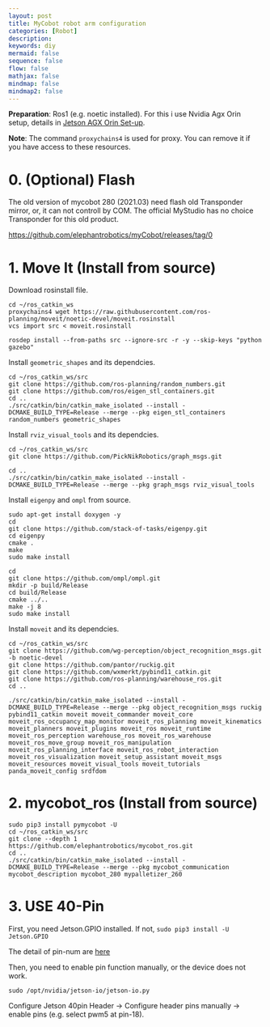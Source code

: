 ```yaml
---
layout: post
title: MyCobot robot arm configuration
categories: [Robot]
description: 
keywords: diy
mermaid: false
sequence: false
flow: false
mathjax: false
mindmap: false
mindmap2: false
---
```



**Preparation**: Ros1 (e.g. noetic installed). For this i use Nvidia Agx Orin setup, details in [Jetson AGX Orin Set-up](https://jchrysanthemum.github.io/2023/04/21/AgxOrin/).

**Note**: The command `proxychains4` is used for proxy. You can remove it if you have access to these resources. 

# 0. (Optional) Flash

The old version of mycobot 280 (2021.03) need flash old Transponder mirror, or, it can not controll by COM. The official MyStudio has no choice Transponder for this old product.

https://github.com/elephantrobotics/myCobot/releases/tag/0

# 1. Move It (Install from source)

Download rosinstall file.

```shell
cd ~/ros_catkin_ws
proxychains4 wget https://raw.githubusercontent.com/ros-planning/moveit/noetic-devel/moveit.rosinstall
vcs import src < moveit.rosinstall

rosdep install --from-paths src --ignore-src -r -y --skip-keys "python gazebo"
```

Install `geometric_shapes` and its dependcies.
```shell
cd ~/ros_catkin_ws/src
git clone https://github.com/ros-planning/random_numbers.git
git clone https://github.com/ros/eigen_stl_containers.git
cd ..
./src/catkin/bin/catkin_make_isolated --install -DCMAKE_BUILD_TYPE=Release --merge --pkg eigen_stl_containers random_numbers geometric_shapes
```

Install `rviz_visual_tools` and its dependcies.
```shell
cd ~/ros_catkin_ws/src
git clone https://github.com/PickNikRobotics/graph_msgs.git

cd ..
./src/catkin/bin/catkin_make_isolated --install -DCMAKE_BUILD_TYPE=Release --merge --pkg graph_msgs rviz_visual_tools
```

Install `eigenpy` and `ompl` from source.

```shell
sudo apt-get install doxygen -y
cd 
git clone https://github.com/stack-of-tasks/eigenpy.git
cd eigenpy
cmake .
make 
sudo make install

cd 
git clone https://github.com/ompl/ompl.git
mkdir -p build/Release
cd build/Release
cmake ../..
make -j 8
sudo make install
```

Install `moveit` and its dependcies.
```shell
cd ~/ros_catkin_ws/src
git clone https://github.com/wg-perception/object_recognition_msgs.git -b noetic-devel
git clone https://github.com/pantor/ruckig.git
git clone https://github.com/wxmerkt/pybind11_catkin.git
git clone https://github.com/ros-planning/warehouse_ros.git
cd ..

./src/catkin/bin/catkin_make_isolated --install -DCMAKE_BUILD_TYPE=Release --merge --pkg object_recognition_msgs ruckig pybind11_catkin moveit moveit_commander moveit_core moveit_ros_occupancy_map_monitor moveit_ros_planning moveit_kinematics moveit_planners moveit_plugins moveit_ros moveit_runtime moveit_ros_perception warehouse_ros moveit_ros_warehouse moveit_ros_move_group moveit_ros_manipulation moveit_ros_planning_interface moveit_ros_robot_interaction moveit_ros_visualization moveit_setup_assistant moveit_msgs moveit_resources moveit_visual_tools moveit_tutorials panda_moveit_config srdfdom
```

# 2. mycobot_ros (Install from source)

```shell
sudo pip3 install pymycobot -U
cd ~/ros_catkin_ws/src
git clone --depth 1 https://github.com/elephantrobotics/mycobot_ros.git
cd ..
./src/catkin/bin/catkin_make_isolated --install -DCMAKE_BUILD_TYPE=Release --merge --pkg mycobot_communication mycobot_description mycobot_280 mypalletizer_260
```

# 3. USE 40-Pin

First, you need Jetson.GPIO installed. If not, `sudo pip3 install -U Jetson.GPIO`

The detail of pin-num are [here](https://developer.nvidia.com/assets/embedded/secure/jetson/agx_orin/jetson_agx_orin_devkit_carrier_board_specification_sp)

Then, you need to enable pin function manually, or the device does not work.

```shell
sudo /opt/nvidia/jetson-io/jetson-io.py
```

Configure Jetson 40pin Header -> Configure header pins manually -> enable pins (e.g. select pwm5 at pin-18).
